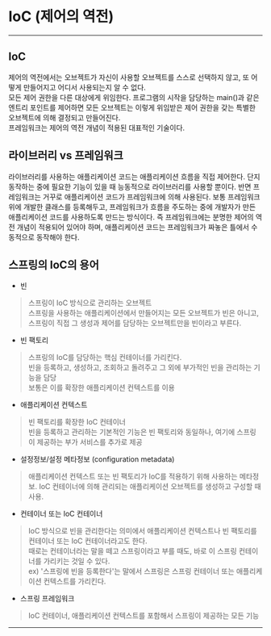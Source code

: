 # IoC (제어의 역전)

---

## IoC
제어의 역전에서는 오브젝트가 자신이 사용할 오브젝트를 스스로 선택하지 않고, 또 어떻게 만들어지고 어디서 사용되는지 알 수 없다. <br>
모든 제어 권한을 다른 대상에게 위임한다. 프로그램의 시작을 담당하는 main()과 같은 엔트리 포인트를 제어하면 모든 오브젝트는 이렇게 위임받은 제어 권한을 갖는 특별한 오브젝트에 의해 결정되고 만들어진다. <br>
프레임워크는 제어의 역전 개념이 적용된 대표적인 기술이다. <br>

## 라이브러리 vs 프레임워크
라이브러리를 사용하는 애플리케이션 코드는 애플리케이션 흐름을 직접 제어한다. 단지 동작하는 중에 필요한 기능이 있을 때 능동적으로 라이브러리를 사용할 뿐이다. 반면 프레임워크는 거꾸로 애플리케이션 코드가 프레임워크에 의해 사용된다. 보통 프레임워크 위에 개발한 클래스를 등록해두고, 프레임워크가 흐름을 주도하는 중에 개발자가 만든 애플리케이션 코드를 사용하도록 만드는 방식이다. 즉 프레임워크에는 분명한 제어의 역전 개념이 적용되어 있어야 하며, 애플리케이션 코드는 프레임워크가 짜놓은 틀에서 수동적으로 동작해야 한다. <br>

## 스프링의 IoC의 용어
- 빈
> 스프링이 IoC 방식으로 관리하는 오브젝트 <br>
> 스프링을 사용하는 애플리케이션에서 만들어지는 모든 오브젝트가 빈은 아니고, 스프링이 직접 그 생성과 제어를 담당하는 오브젝트만을 빈이라고 부른다.

- 빈 팩토리
> 스프링의 IoC를 담당하는 핵심 컨테이너를 가리킨다. <br>
> 빈을 등록하고, 생성하고, 조회하고 돌려주고 그 외에 부가적인 빈을 관리하는 기능을 담당 <br>
> 보통은 이를 확장한 애플리케이션 컨텍스트를 이용

- 애플리케이션 컨텍스트
> 빈 팩토리를 확장한 IoC 컨테이너 <br>
> 빈을 등록하고 관리하는 기본적인 기능은 빈 팩토리와 동일하나, 여기에 스프링이 제공하는 부가 서비스를 추가로 제공

- 설정정보/설정 메타정보 (configuration metadata)
> 애플리케이션 컨텍스트 또는 빈 팩토리가 IoC를 적용하기 위해 사용하는 메타정보. IoC 컨테이너에 의해 관리되는 애플리케이션 오브젝트를 생성하고 구성할 때 사용.

- 컨테이너 또는 IoC 컨테이너
> IoC 방식으로 빈을 관리한다는 의미에서 애플리케이션 컨텍스트나 빈 팩토리를 컨테이너 또는 IoC 컨테이너라고도 한다. <br>
> 때로는 컨테이너라는 말을 떼고 스프링이라고 부를 때도, 바로 이 스프링 컨테이너를 가리키는 것일 수 있다. <br>
 ex) '스프링에 빈을 등록한다'는 말에서 스프링은 스프링 컨테이너 또는 애플리케이션 컨텍스트를 가리킨다.

- 스프링 프레임워크
> IoC 컨테이너, 애플리케이션 컨텍스트를 포함해서 스프링이 제공하는 모든 기능

--- 